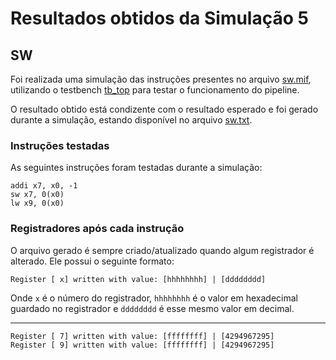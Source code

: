 # Resultados obtidos da Simulação 5

## SW

Foi realizada uma simulação das instruções presentes no arquivo [sw.mif](sw.mif), utilizando o testbench [tb_top](/verif/tb_top.sv) para testar o funcionamento do pipeline.

O resultado obtido está condizente com o resultado esperado e foi gerado durante a simulação, estando disponível no arquivo [sw.txt](sw.txt).

### Instruções testadas

As seguintes instruções foram testadas durante a simulação:

```assembly
addi x7, x0, -1
sw x7, 0(x0)
lw x9, 0(x0)
```

### Registradores após cada instrução

O arquivo gerado é sempre criado/atualizado quando algum registrador é alterado. Ele possui o seguinte formato:

```shell
Register [ x] written with value: [hhhhhhhh] | [dddddddd]
```
Onde `x` é o número do registrador, `hhhhhhhh` é o valor em hexadecimal guardado no registrador e `dddddddd` é esse mesmo valor em decimal.

---

```shell
Register [ 7] written with value: [ffffffff] | [4294967295]
Register [ 9] written with value: [ffffffff] | [4294967295]
```
